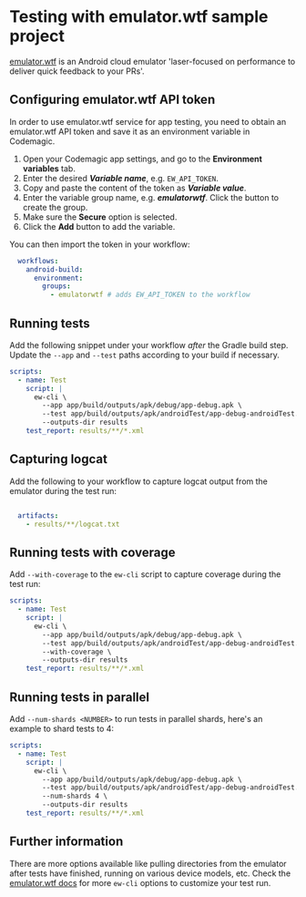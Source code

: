 # Testing with emulator.wtf sample project

[emulator.wtf](https://emulator.wtf) is an Android cloud emulator 'laser-focused on performance to deliver quick feedback to your PRs'.

## Configuring emulator.wtf API token

In order to use emulator.wtf service for app testing, you need to obtain an emulator.wtf API token and save it as an environment variable in Codemagic.

1. Open your Codemagic app settings, and go to the **Environment variables** tab.
2. Enter the desired **_Variable name_**, e.g. `EW_API_TOKEN`.
3. Copy and paste the content of the token as **_Variable value_**.
4. Enter the variable group name, e.g. **_emulatorwtf_**. Click the button to create the group.
5. Make sure the **Secure** option is selected.
6. Click the **Add** button to add the variable.

You can then import the token in your workflow:

``` yaml
  workflows:
    android-build:
      environment:
        groups:
          - emulatorwtf # adds EW_API_TOKEN to the workflow
```


## Running tests

Add the following snippet under your workflow _after_ the Gradle build step. Update the `--app` and `--test` paths according to your build if necessary.

``` yaml
scripts:
  - name: Test
    script: | 
      ew-cli \
        --app app/build/outputs/apk/debug/app-debug.apk \
        --test app/build/outputs/apk/androidTest/app-debug-androidTest.apk \
        --outputs-dir results
    test_report: results/**/*.xml
```

## Capturing logcat

Add the following to your workflow to capture logcat output from the emulator during the test run:

``` yaml

  artifacts:
    - results/**/logcat.txt
```


## Running tests with coverage

Add `--with-coverage` to the `ew-cli` script to capture coverage during the test run:

``` yaml
scripts:
  - name: Test
    script: | 
      ew-cli \
        --app app/build/outputs/apk/debug/app-debug.apk \
        --test app/build/outputs/apk/androidTest/app-debug-androidTest.apk \
        --with-coverage \
        --outputs-dir results
    test_report: results/**/*.xml
```


## Running tests in parallel

Add `--num-shards <NUMBER>` to run tests in parallel shards, here's an example to shard tests to 4:

``` yaml
scripts:
  - name: Test
    script: | 
      ew-cli \
        --app app/build/outputs/apk/debug/app-debug.apk \
        --test app/build/outputs/apk/androidTest/app-debug-androidTest.apk \
        --num-shards 4 \
        --outputs-dir results
    test_report: results/**/*.xml
```


## Further information

There are more options available like pulling directories from the emulator after tests have finished, running on various device models, etc. Check the [emulator.wtf docs](https://emulator.wtf) for more `ew-cli` options to customize your test run.
